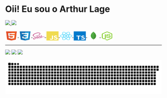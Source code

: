 # Oii! Eu sou o Arthur Lage

<div>
  <a href="https://github.com/arthur-lage">
  <img height="180em" src="https://github-readme-stats.vercel.app/api?username=arthur-lage&show_icons=true&theme=dracula&include_all_commits=true&count_private=true"/>
  <img height="180em" src="https://github-readme-stats.vercel.app/api/top-langs/?username=arthur-lage&layout=compact&langs_count=16&theme=dracula"/>
</div>
  
<div style="display: inline_block"><br>
  <a href="https://github.com/arthur-lage">
    <img align="center" alt="Arthur-HTML" height="30" width="40" src="https://raw.githubusercontent.com/devicons/devicon/master/icons/html5/html5-original.svg">
    <img align="center" alt="Arthur-CSS" height="30" width="40" src="https://raw.githubusercontent.com/devicons/devicon/master/icons/css3/css3-original.svg">
    <img align="center" alt="Arthur-NodeJS" height="30" width="40" src="https://raw.githubusercontent.com/devicons/devicon/master/icons/sass/sass-original.svg">
    <img align="center" alt="Arthur-JavaScript" height="30" width="40" src="https://raw.githubusercontent.com/devicons/devicon/master/icons/javascript/javascript-plain.svg">
    <img align="center" alt="Arthur-React" height="30" width="40" src="https://raw.githubusercontent.com/devicons/devicon/master/icons/react/react-original.svg">
    <img align="center" alt="Arthur-Typescript" height="30" width="40" src="https://raw.githubusercontent.com/devicons/devicon/master/icons/typescript/typescript-original.svg">
    <img align="center" alt="Arthur-MongoDB" height="30" width="40" src="https://raw.githubusercontent.com/devicons/devicon/master/icons/mongodb/mongodb-original.svg">
    <img align="center" alt="Arthur-NodeJS" height="30" width="40" src="https://raw.githubusercontent.com/devicons/devicon/master/icons/nodejs/nodejs-original.svg">
  </a>
</div>

---
  
<div>
  <a href="https://instagram.com/arthur._lage" target="_blank"><img src="https://img.shields.io/badge/-Instagram-%23E4405F?style=for-the-badge&logo=instagram&logoColor=white" target="_blank"></a>
  <a href = "mailto: arthurlage2006@gmail.com"><img src="https://img.shields.io/badge/-Gmail-%23333?style=for-the-badge&logo=gmail&logoColor=white" target="_blank"></a>
  <a href="https://www.linkedin.com/in/arthur-lage-048635206/" target="_blank"><img src="https://img.shields.io/badge/-LinkedIn-%230077B5?style=for-the-badge&logo=linkedin&logoColor=white" target="_blank"></a>   
  
  ![Snake animation](https://github.com/arthur-lage/arthur-lage/blob/output/github-contribution-grid-snake.svg)
</div>
